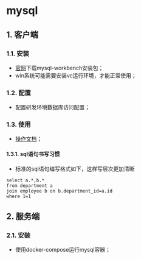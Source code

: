 # mysql

## 1. 客户端

### 1.1. 安装

- [官网](https://dev.mysql.com/downloads/workbench/)下载mysql-workbench安装包；
- win系统可能需要安装vc运行环境，才能正常使用；

### 1.2. 配置

- 配置研发环境数据库访问配置；

### 1.3. 使用

- [操作文档](https://dev.mysql.com/doc/workbench/en/)；

#### 1.3.1. sql语句书写习惯

- 标准的sql语句编写格式如下，这样写层次更加清晰

```shell
select a.*,b.* 
from department a 
join employee b on b.department_id=a.id
where 1=1
```

## 2. 服务端

### 2.1. 安装

- 使用docker-compose运行mysql容器；
